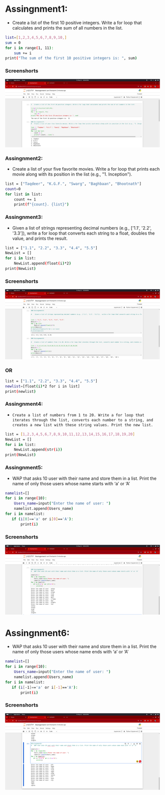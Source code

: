 #  Assingnment1:
- 	Create a list of the first 10 positive integers. Write a for loop that calculates and prints the sum of all numbers in the list.
```bash
list=[1,2,3,4,5,6,7,8,9,10,]
sum = 0
for i in range(1, 11):
    sum += i
print("The sum of the first 10 positive integers is: ", sum)

```

### Screenshorts
![GIT DEMO](./code_pictures/assingnment1&2.png)


### Assingnment2:
-	Create a list of your five favorite movies. Write a for loop that prints each movie along with its position in the list (e.g., "1. Inception").

``` bash
list = ["Taqdeer", "K.G.F.", "Swarg", "Baghbaan", "Bhootnath"]
count=0
for list in list:
    count += 1
    print(f"{count}. {list}")

```

### Assingnment3:

-	 Given a list of strings representing decimal numbers (e.g., ['1.1', '2.2', '3.3']),  write a for loop that converts each string to a float, doubles the value, and prints the result.

```bash
list = ["1.1", "2.2", "3.3", "4.4", "5.5"]
NewList = []
for i in list:
    NewList.append(float(i)*2)
print(NewList)
```

### Screenshorts
![GIT DEMO](./code_pictures/assingnment3&4.png)

### OR
```bash
list = ["1.1", "2.2", "3.3", "4.4", "5.5"]
newlist=[float(i)*2 for i in list]
print(newlist)
```
### Assingnment4:

-     Create a list of numbers from 1 to 20. Write a for loop that iterates through the list, converts each number to a string, and creates a new list with these string values. Print the new list.

```bash
list = [1,2,3,4,5,6,7,8,9,10,11,12,13,14,15,16,17,18,19,20]
NewList = []
for i in list:
    NewList.append(str(i))
print(NewList)
```
### Assingnment5:
-	WAP that asks 10 user with their name and store them in a list. Print the name of only those users whose name starts with ‘a’ or ‘A’ 

```bash
namelist=[]
for i in range(10):
    Users_name=input("Enter the name of user: ")
    namelist.append(Users_name)
for i in namelist:
   if (i[0]=='a' or i[0]=='A'):
       print(i)
```

### Screenshorts
![GIT DEMO](./code_pictures/assingnment5.png)


# Assingnment6:
-	WAP that asks 10 user with their name and store them in a list. Print the name of only those users whose name ends with ‘a’ or ‘A’

```bash
namelist=[]
for i in range(10):
    Users_name=input("Enter the name of user: ")
    namelist.append(Users_name)
for i in namelist:
   if (i[-1]=='a' or i[-1]=='A'):
       print(i)
```



### Screenshorts
![GIT DEMO](./code_pictures/assingnment6.png)